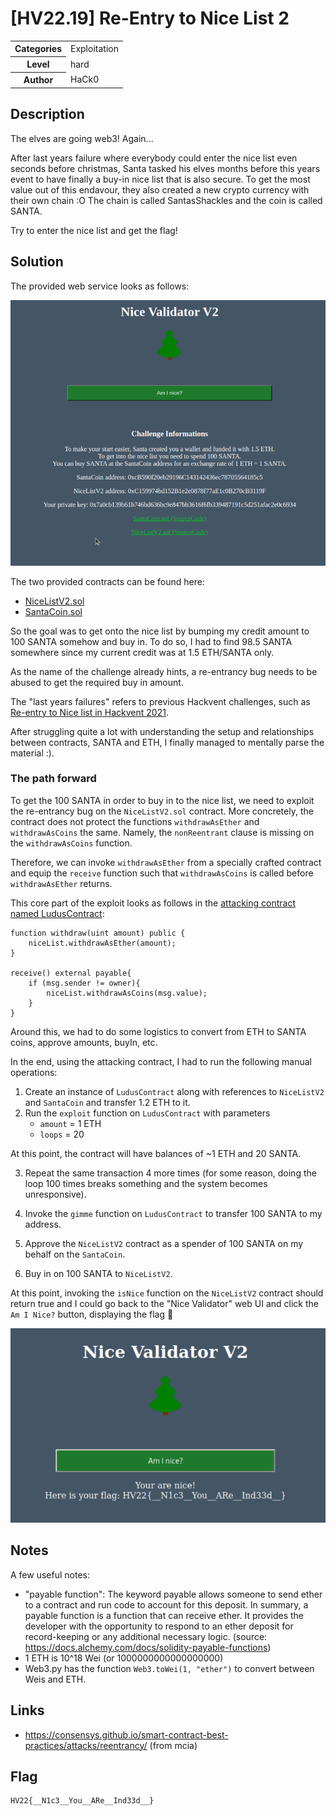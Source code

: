 # [HV22.19] Re-Entry to Nice List 2

<table>
  <tr>
    <th>Categories</th>
    <td>Exploitation</td>
  </tr>
  <tr>
    <th>Level</th>
    <td>hard</td>
  </tr>
  <tr>
    <th>Author</th>
    <td>HaCk0</td>
  </tr>
</table>

## Description
The elves are going web3! Again...

After last years failure where everybody could enter the nice list even seconds before christmas, Santa tasked his elves months before this years event to have finally a buy-in nice list that is also secure. To get the most value out of this endavour, they also created a new crypto currency with their own chain :O The chain is called SantasShackles and the coin is called SANTA.

Try to enter the nice list and get the flag!

## Solution
The provided web service looks as follows:

![Nice list v2 page](./dec19-page.png)

The two provided contracts can be found here:
- [NiceListV2.sol](./NiceListV2.sol)
- [SantaCoin.sol](./SantaCoin.sol)

So the goal was to get onto the nice list by bumping my credit amount to 100 SANTA somehow and buy in.
To do so, I had to find 98.5 SANTA somewhere since my current credit was at 1.5 ETH/SANTA only.

As the name of the challenge already hints, a re-entrancy bug needs to be abused to get the required buy in amount.

The "last years failures" refers to previous Hackvent challenges, such as [Re-entry to Nice list in Hackvent 2021](https://sigterm.ch/?p=1696#HV2121_Re-Entry_to_Nice_List).

After struggling quite a lot with understanding the setup and relationships between contracts, SANTA and ETH, I finally managed to mentally parse the material :).

### The path forward
To get the 100 SANTA in order to buy in to the nice list, we need to exploit the re-entrancy bug on the `NiceListV2.sol` contract.
More concretely, the contract does not protect the functions `withdrawAsEther` and `withdrawAsCoins` the same.
Namely, the `nonReentrant` clause is missing on the `withdrawAsCoins` function.

Therefore, we can invoke `withdrawAsEther` from a specially crafted contract and equip the `receive` function such that `withdrawAsCoins` is called before `withdrawAsEther` returns.

This core part of the exploit looks as follows in the [attacking contract named LudusContract](./LudusContract.sol):

```solidity
function withdraw(uint amount) public {
    niceList.withdrawAsEther(amount);
}

receive() external payable{
    if (msg.sender != owner){
        niceList.withdrawAsCoins(msg.value);
    }
}
```

Around this, we had to do some logistics to convert from ETH to SANTA coins, approve amounts, buyIn, etc.

In the end, using the attacking contract, I had to run the following manual operations:

1. Create an instance of `LudusContract` along with references to `NiceListV2` and `SantaCoin` and transfer 1.2 ETH to it.
2. Run the `exploit` function on `LudusContract` with parameters
    - `amount` = 1 ETH
    - `loops` = 20

At this point, the contract will have balances of ~1 ETH and 20 SANTA.

3. Repeat the same transaction 4 more times (for some reason, doing the loop 100 times breaks something and the system becomes unresponsive).

4. Invoke the `gimme` function on `LudusContract` to transfer 100 SANTA to my address.
5. Approve the `NiceListV2` contract as a spender of 100 SANTA on my behalf on the `SantaCoin`.
6. Buy in on 100 SANTA to `NiceListV2`.

At this point, invoking the `isNice` function on the `NiceListV2` contract should return true and I could go back to the "Nice Validator" web UI and click the `Am I Nice?` button, displaying the flag 🎉

![Nice you are indeed](./dec19-flag.png)

## Notes
A few useful notes:

- "payable function": The keyword payable allows someone to send ether to a contract and run code to account for this deposit. In summary, a payable function is a function that can receive ether. It provides the developer with the opportunity to respond to an ether deposit for record-keeping or any additional necessary logic. (source: https://docs.alchemy.com/docs/solidity-payable-functions)
- 1 ETH is 10^18 Wei (or 1000000000000000000)
- Web3.py has the function `Web3.toWei(1, "ether")` to convert between Weis and ETH.


## Links
- https://consensys.github.io/smart-contract-best-practices/attacks/reentrancy/ (from mcia)


## Flag
```
HV22{__N1c3__You__ARe__Ind33d__}
```
